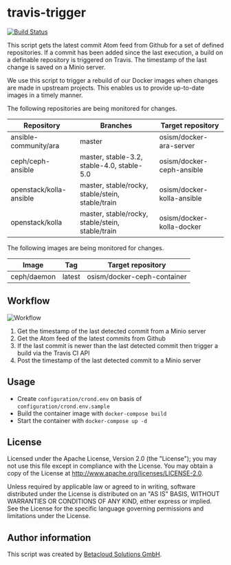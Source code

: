# travis-trigger

[![Build Status](https://travis-ci.org/osism/travis-trigger.svg?branch=master)](https://travis-ci.org/osism/travis-trigger)

This script gets the latest commit Atom feed from Github for a set of defined repositories.
If a commit has been added since the last execution, a build on a definable repository is
triggered on Travis. The timestamp of the last change is saved on a Minio server.

We use this script to trigger a rebuild of our Docker images when changes are made in
upstream projects. This enables us to provide up-to-date images in a timely manner.

The following repositories are being monitored for changes.

| Repository              | Branches                                          | Target repository          |
|-------------------------|---------------------------------------------------|----------------------------|
| ansible-community/ara   | master                                            | osism/docker-ara-server    |
| ceph/ceph-ansible       | master, stable-3.2, stable-4.0, stable-5.0        | osism/docker-ceph-ansible  |
| openstack/kolla-ansible | master, stable/rocky, stable/stein, stable/train  | osism/docker-kolla-ansible |
| openstack/kolla         | master, stable/rocky, stable/stein, stable/train  | osism/docker-kolla-docker  |

The following images are being monitored for changes.

| Image              | Tag                                          | Target repository             |
|--------------------|----------------------------------------------|-------------------------------|
| ceph/daemon        | latest                                       | osism/docker-ceph-container   |

Workflow
--------

![Workflow](https://raw.githubusercontent.com/osism/travis-trigger/master/images/workflow.png)

1. Get the timestamp of the last detected commit from a Minio server
2. Get the Atom feed of the latest commits from Github
3. If the last commit is newer than the last detected commit then trigger a build via the
   Travis CI API
4. Post the timestamp of the last detected commit to a Minio server

Usage
-----

* Create `configuration/crond.env` on basis of `configuration/crond.env.sample`
* Build the container image with `docker-compose build`
* Start the container with `docker-compose up -d`

License
-------

Licensed under the Apache License, Version 2.0 (the "License");
you may not use this file except in compliance with the License.
You may obtain a copy of the License at http://www.apache.org/licenses/LICENSE-2.0.

Unless required by applicable law or agreed to in writing, software
distributed under the License is distributed on an "AS IS" BASIS,
WITHOUT WARRANTIES OR CONDITIONS OF ANY KIND, either express or implied.
See the License for the specific language governing permissions and
limitations under the License.

Author information
------------------

This script was created by [Betacloud Solutions GmbH](https://betacloud-solutions.de).
